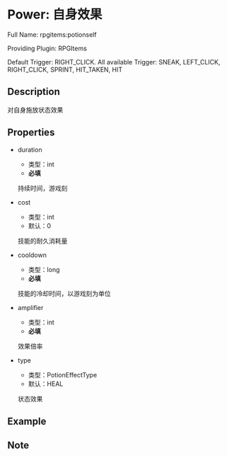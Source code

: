 # Power: 自身效果

<!-- 本文件是通过游戏内 `/rpgitem gen-wiki` 命令生成的。 -->
<!-- 请只在对应的 "beginCustomXXXX" 与 "endCustomXXXX" 间编辑。  -->
<!-- 如果您想修改技能或其属性的描述， -->
<!-- 请修改 "resources/lang/zh_CN.yml" 中对应的项。 -->

Full Name: rpgitems:potionself

Providing Plugin: RPGItems

Default Trigger: RIGHT_CLICK. All available Trigger: SNEAK, LEFT_CLICK, RIGHT_CLICK, SPRINT, HIT_TAKEN, HIT


<!-- beginCustomHeader -->
<!-- endCustomHeader -->

## Description

对自身施放状态效果
<!-- beginCustomDescription -->
<!-- endCustomDescription -->

## Properties

* duration

  * 类型：int
  * **必填**

  持续时间，游戏刻

* cost

  * 类型：int
  * 默认：0

  技能的耐久消耗量

* cooldown

  * 类型：long
  * **必填**

  技能的冷却时间，以游戏刻为单位

* amplifier

  * 类型：int
  * **必填**

  效果倍率

* type

  * 类型：PotionEffectType
  * 默认：HEAL

  状态效果


<!-- beginCustomProperties -->
<!-- endCustomProperties -->

## Example

<!-- beginCustomExample -->
<!-- endCustomExample -->

## Note

<!-- beginCustomNote -->
<!-- endCustomNote -->